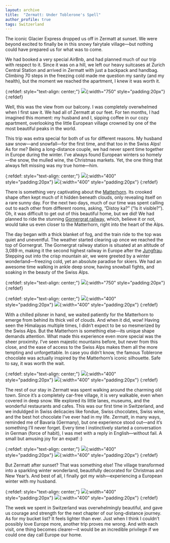 ```yaml
---
layout: archive
title:  "Zermatt: Under Toblerone's Spell"
author_profile: true
tags: Switzerland
---
```


The iconic Glacier Express dropped us off in Zermatt at sunset. We were beyond excited to finally be in this snowy fairytale village—but nothing could have prepared us for what was to come. 

We had booked a very special AirBnb, and had planned much of our trip with respect to it. Since it was on a hill, we left our heavy suitcases at Zurich Central Station and arrived in Zermatt with just a backpack and handbag. Climbing 70 steps in the freezing cold made me question my sanity (and my health), but the moment we reached the apartment, I knew it was worth it.

{:refdef: style="text-align: center;"}
![](/images/Zermatt1.jpg){:width="750" style="padding:20px"}
{:refdef}

Well, this was the view from our balcony. I was completely overwhelmed when I first saw it. We had all of Zermatt at our feet. For ten months, I had imagined this moment: my husband and I, sipping coffee in our cozy apartment, overlooking the little European village crowned by one of the most beautiful peaks in the world.

This trip was extra special for both of us for different reasons. My husband saw snow—and snowfall—for the first time, and that too in the Swiss Alps! As for me? Being a long-distance couple, we had never spent time together in Europe during the winter. I’ve always found European winters so homely—the snow, the mulled wine, the Christmas markets. Yet, the one thing that always felt missing was my true home—him. 

{:refdef: style="text-align: center;"}
![](/images/Zermatt2.jpg){:width="400" style="padding:20px"}
![](/images/Zermatt3.jpg){:width="400" style="padding:20px"}
{:refdef}

There is something very captivating about the [Matterhorn](https://en.wikipedia.org/wiki/Matterhorn). Its crooked shape often kept much of it hidden beneath clouds, only revealing itself on a rare sunny day. For the next two days, much of our time was spent calling out to each other from different rooms, asking, “Distoy ka?” (“Is it visible?”). Oh, it was difficult to get out of this beautiful home, but we did! We had planned to ride the stunning [Gornergrat railway](https://www.gornergrat.ch/en/), which, believe it or not, would take us even closer to the Matterhorn, right into the heart of the Alps. 

The day began with a thick blanket of fog, and the train ride to the top was quiet and uneventful. The weather started clearing up once we reached the top of Gornergrat. The Gornergrat railway station is situated at an altitude of 3,089 m, making it the second highest railway in Europe after the [Jungfrau](https://en.wikipedia.org/wiki/Jungfrau_Railway). Stepping out into the crisp mountain air, we were greeted by a winter wonderland—freezing cold, yet an absolute paradise for skiers. We had an awesome time walking in ankle deep snow, having snowball fights, and soaking in the beauty of the Swiss Alps. 


{:refdef: style="text-align: center;"}
![](/images/Zermatt6.jpg){:width="750" style="padding:20px"}
{:refdef}

{:refdef: style="text-align: center;"}
![](/images/Zermatt4.jpg){:width="400" style="padding:20px"}
![](/images/Zermatt5.jpg){:width="400" style="padding:20px"}
{:refdef}

With a chilled pilsner in hand, we waited patiently for the Matterhorn to emerge from behind its thick veil of clouds. And when it did, wow! Having seen the Himalayas multiple times, I didn’t expect to be so mesmerized by the Swiss Alps. But the Matterhorn is something else—its unique shape demands attention. What made this experience even more special was the sheer proximity. I’ve seen majestic mountains before, but never from this close, and the ease of access to the Swiss Alps makes them all the more tempting and unforgettable. In case you didn’t know, the famous Toblerone chocolate was actually inspired by the Matterhorn’s iconic silhouette. Safe to say, it was worth the wait.

{:refdef: style="text-align: center;"}
![](/images/Zermatt7.jpg){:width="400" style="padding:20px"}
![](/images/Zermatt8.jpg){:width="400" style="padding:20px"}
{:refdef}

The rest of our stay in Zermatt was spent walking around the charming old town. Since it’s a completely car-free village, it is very walkable, even when covered in deep snow. We explored its little lanes, museums, and the wonderful restaurants and cafes. This was our first time in Switzerland, and we induldged in Swiss delicacies like fondue, Swiss chocolates, Swiss wine, and the best hot chocolate I’ve ever had in my life. Zermatt, in many ways, reminded me of Bavaria (Germany), but one experience stood out—and it’s something I’ll never forget. Every time I instinctively started a conversation in German (force of habit), I was met with a reply in English—without fail. A small but amusing joy for an expat! :)

{:refdef: style="text-align: center;"}
![](/images/Zermatt9.jpg){:width="400" style="padding:20px"}
![](/images/Zermatt10.jpg){:width="400" style="padding:20px"}
{:refdef}

But Zermatt after sunset? That was something else! The village transformed into a sparkling winter wonderland, beautifully decorated for Christmas and New Year’s. And best of all, I finally got my wish—experiencing a European winter with my husband.

{:refdef: style="text-align: center;"}
![](/images/Zermatt11.jpg){:width="400" style="padding:20px"}
![](/images/Zermatt12.jpg){:width="400" style="padding:20px"}
{:refdef}

The week we spent in Switzerland was overwhelmingly beautiful, and gave us courage and strength for the next chapter of our long-distance journey. As for my bucket list? It feels lighter than ever. Just when I think I couldn’t possibly love Europe more, another trip proves me wrong. And with each visit, one thing becomes clearer—it would be an incredible privilege if we could one day call Europe our home.